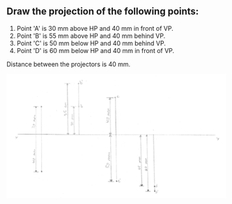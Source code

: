 ## Draw the projection of the following points: 
1. Point 'A' is 30 mm above HP and 40 mm in front of VP. 
2. Point 'B' is 55 mm above HP and 40 mm behind VP. 
3. Point 'C' is 50 mm below HP and 40 mm behind VP. 
4. Point 'D' is 60 mm below HP and 40 mm in front of VP. 

Distance between the projectors is 40 mm. 

![sketch](./img/10.jpg) 
